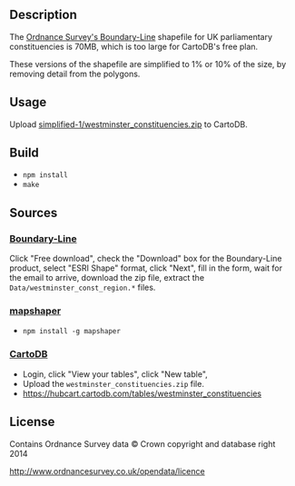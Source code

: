 ## Description

The [Ordnance Survey's Boundary-Line](http://www.ordnancesurvey.co.uk/business-and-government/products/boundary-line.html) shapefile for UK parliamentary constituencies is 70MB, which is too large for CartoDB's free plan.

These versions of the shapefile are simplified to 1% or 10% of the size, by removing detail from the polygons.

## Usage

Upload [simplified-1/westminster_constituencies.zip](simplified-1/westminster_constituencies.zip) to CartoDB.

## Build

* `npm install`
* `make`

## Sources

### [Boundary-Line](http://www.ordnancesurvey.co.uk/business-and-government/products/boundary-line.html)

Click "Free download", check the "Download" box for the Boundary-Line product, select "ESRI Shape" format, click "Next", fill in the form, wait for the email to arrive, download the zip file, extract the `Data/westminster_const_region.*` files.

### [mapshaper](https://github.com/mbloch/mapshaper)

* `npm install -g mapshaper`

### [CartoDB](https://cartodb.com/)

* Login, click "View your tables", click "New table",
* Upload the `westminster_constituencies.zip` file.
* https://hubcart.cartodb.com/tables/westminster_constituencies

## License

Contains Ordnance Survey data © Crown copyright and database right 2014

http://www.ordnancesurvey.co.uk/opendata/licence
